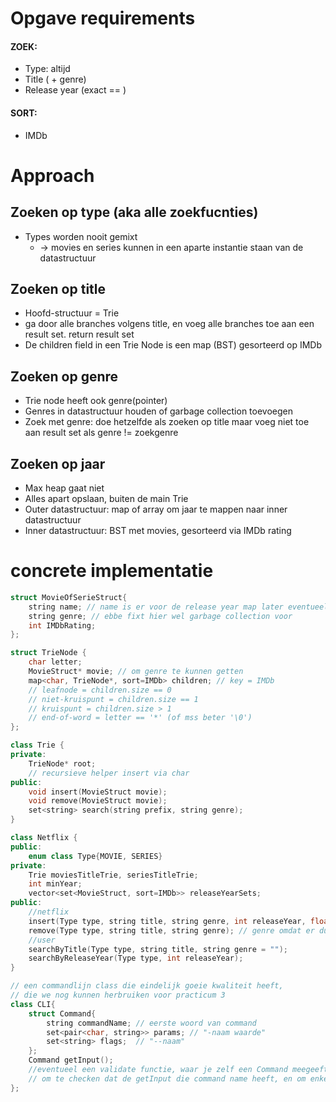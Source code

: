 # Opgave requirements

#### ZOEK:
- Type: altijd
- Title ( + genre)
- Release year (exact == )
#### SORT:
- IMDb

# Approach

## Zoeken op type (aka alle zoekfucnties)
 - Types worden nooit gemixt
   - -> movies en series kunnen in een aparte instantie staan van de datastructuur

## Zoeken op title
 - Hoofd-structuur = Trie
 - ga door alle branches volgens title, en voeg alle branches toe aan een result set. return result set
 - De children field in een Trie Node is een map (BST) gesorteerd op IMDb

## Zoeken op genre
 - Trie node heeft ook genre(pointer)
 - Genres in datastructuur houden of garbage collection toevoegen
 - Zoek met genre: doe hetzelfde als zoeken op title maar voeg niet toe aan result set als genre != zoekgenre

## Zoeken op jaar
 - Max heap gaat niet
 - Alles apart opslaan, buiten de main Trie
 - Outer datastructuur: map of array om jaar te mappen naar inner datastructuur
 - Inner datastructuur: BST met movies, gesorteerd via IMDb rating

# concrete implementatie

```cpp
struct MovieOfSerieStruct{
    string name; // name is er voor de release year map later eventueel een end-of-word TrieNode pointer
    string genre; // ebbe fixt hier wel garbage collection voor
    int IMDbRating;
};
```
```cpp
struct TrieNode {
    char letter;
    MovieStruct* movie; // om genre te kunnen getten
    map<char, TrieNode*, sort=IMDb> children; // key = IMDb
    // leafnode = children.size == 0
    // niet-kruispunt = children.size == 1
    // kruispunt = children.size > 1
    // end-of-word = letter == '*' (of mss beter '\0')
};
```
```cpp
class Trie {
private:
    TrieNode* root;
    // recursieve helper insert via char
public:
    void insert(MovieStruct movie);
    void remove(MovieStruct movie);
    set<string> search(string prefix, string genre);
}
```
```cpp
class Netflix {
public:
    enum class Type{MOVIE, SERIES}
private:
    Trie moviesTitleTrie, seriesTitleTrie;
    int minYear; 
    vector<set<MovieStruct, sort=IMDb>> releaseYearSets;
public:
    //netflix
    insert(Type type, string title, string genre, int releaseYear, float rating);
    remove(Type type, string title, string genre); // genre omdat er duplicate titels zijn
    //user
    searchByTitle(Type type, string title, string genre = "");
    searchByReleaseYear(Type type, int releaseYear);
}
```
```cpp
// een commandlijn class die eindelijk goeie kwaliteit heeft,
// die we nog kunnen herbruiken voor practicum 3
class CLI{
    struct Command{
        string commandName; // eerste woord van command
        set<pair<char, string>> params; // "-naam waarde"
        set<string> flags;  // "--naam"
    };
    Command getInput();
    //eventueel een validate functie, waar je zelf een Command meegeeft als parameter,
    // om te checken dat de getInput die command name heeft, en om enkel specifieke flags/params toe te laten
};
```

